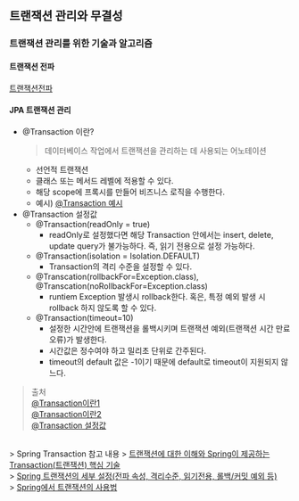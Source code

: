 ## 트랜잭션 관리와 무결성

### 트랜잭션 관리를 위한 기술과 알고리즘
#### 트랜잭션 전파
<a href="https://hstory0208.tistory.com/entry/Spring-Transactional-%EC%98%B5%EC%85%98-%EC%95%8C%EC%95%84%EB%B3%B4%EA%B8%B0-%ED%8A%B8%EB%9E%9C%EC%9E%AD%EC%85%98-%EC%A0%84%ED%8C%8C">트랜잭션전파</a> <br>

#### JPA 트랜잭션 관리
- @Transaction 이란?
  > 데이터베이스 작업에서 트랜잭션을 관리하는 데 사용되는 어노테이션
  - 선언적 트랜잭션
  - 클래스 또는 메서드 레벨에 적용할 수 있다.
  - 해당 scope에 프록시를 만들어 비즈니스 로직을 수행한다.
  - 예시) <a href="https://kghworks.tistory.com/106">@Transaction 예시</a>
- @Transaction 설정값
  - @Transaction(readOnly = true)
    - readOnly로 설정했다면 해당 Transaction 안에서는 insert, delete, update query가 불가능하다. 즉, 읽기 전용으로 설정 가능하다.
  - @Transaction(isolation = Isolation.DEFAULT)
    - Transaction의 격리 수준을 설정할 수 있다.
  - @Transcation(rollbackFor=Exception.class), @Transcation(noRollbackFor=Exception.class)
    - runtiem Exception 발생시 rollback한다. 혹은, 특정 예외 발생 시 rollback 하지 않도록 할 수 있다.
  - @Transaction(timeout=10)
    - 설정한 시간안에 트랜잭션을 롤백시키며 트랜잭션 예외(트랜잭션 시간 만료 오류)가 발생한다.
    - 시간값은 정수여야 하고 밀리초 단위로 간주된다.
    - timeout의 default 값은 -1이기 때문에 default로 timeout이 지원되지 않느다.

> 출처<br>
> <a href="https://kghworks.tistory.com/106">@Transaction이란1</a><br>
> <a href="https://colevelup.tistory.com/34">@Transaction이란2</a><br>
> <a href="https://velog.io/@kim_think_rae/JPA-%ED%8A%B8%EB%9E%9C%EC%9E%AD%EC%85%98-%EA%B4%80%EB%A6%AC">@Transaction 설정값</a><br>
<br>
> Spring Transaction 참고 내용
> <a href="https://mangkyu.tistory.com/154">트랜잭션에 대한 이해와 Spring이 제공하는 Transaction(트랜잭션) 핵심 기술</a><br>
> <a href="https://mangkyu.tistory.com/169">Spring 트랜잭션의 세부 설정(전파 속성, 격리수준, 읽기전용, 롤백/커밋 예외 등)</a><br>
> <a href="https://mangkyu.tistory.com/170">Spring에서 트랜잭션의 사용법</a><br>
